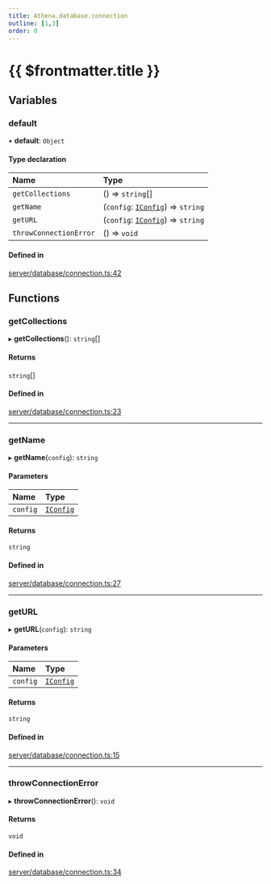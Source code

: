 ```yaml
---
title: Athena.database.connection
outline: [1,3]
order: 0
---
```


# {{ $frontmatter.title }}


## Variables

### default

• **default**: `Object`

#### Type declaration

| Name | Type |
| :------ | :------ |
| `getCollections` | () => `string`[] |
| `getName` | (`config`: [`IConfig`](../interfaces/server_interface_iConfig_IConfig.md)) => `string` |
| `getURL` | (`config`: [`IConfig`](../interfaces/server_interface_iConfig_IConfig.md)) => `string` |
| `throwConnectionError` | () => `void` |

#### Defined in

[server/database/connection.ts:42](https://github.com/Stuyk/altv-athena/blob/552012ca4/src/core/server/database/connection.ts#L42)

## Functions

### getCollections

▸ **getCollections**(): `string`[]

#### Returns

`string`[]

#### Defined in

[server/database/connection.ts:23](https://github.com/Stuyk/altv-athena/blob/552012ca4/src/core/server/database/connection.ts#L23)

___

### getName

▸ **getName**(`config`): `string`

#### Parameters

| Name | Type |
| :------ | :------ |
| `config` | [`IConfig`](../interfaces/server_interface_iConfig_IConfig.md) |

#### Returns

`string`

#### Defined in

[server/database/connection.ts:27](https://github.com/Stuyk/altv-athena/blob/552012ca4/src/core/server/database/connection.ts#L27)

___

### getURL

▸ **getURL**(`config`): `string`

#### Parameters

| Name | Type |
| :------ | :------ |
| `config` | [`IConfig`](../interfaces/server_interface_iConfig_IConfig.md) |

#### Returns

`string`

#### Defined in

[server/database/connection.ts:15](https://github.com/Stuyk/altv-athena/blob/552012ca4/src/core/server/database/connection.ts#L15)

___

### throwConnectionError

▸ **throwConnectionError**(): `void`

#### Returns

`void`

#### Defined in

[server/database/connection.ts:34](https://github.com/Stuyk/altv-athena/blob/552012ca4/src/core/server/database/connection.ts#L34)
